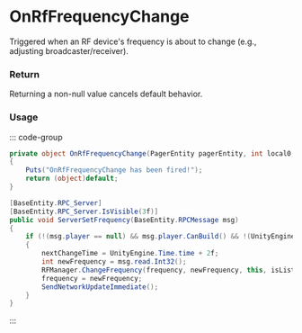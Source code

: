 # OnRfFrequencyChange
<Badge type="info" text="Radio"/>[<Badge type="danger" text="Carbon Compatible"/>](https://github.com/CarbonCommunity/Carbon)[<Badge type="warning" text="Oxide Compatible"/>](https://github.com/OxideMod/Oxide.Rust)
Triggered when an RF device's frequency is about to change (e.g., adjusting broadcaster/receiver).

### Return
Returning a non-null value cancels default behavior.

### Usage
::: code-group
```csharp [Example]
private object OnRfFrequencyChange(PagerEntity pagerEntity, int local0, BasePlayer player)
{
	Puts("OnRfFrequencyChange has been fired!");
	return (object)default;
}
```
```csharp [Source — Assembly-CSharp @ PagerEntity]
[BaseEntity.RPC_Server]
[BaseEntity.RPC_Server.IsVisible(3f)]
public void ServerSetFrequency(BaseEntity.RPCMessage msg)
{
	if (!(msg.player == null) && msg.player.CanBuild() && !(UnityEngine.Time.time < nextChangeTime))
	{
		nextChangeTime = UnityEngine.Time.time + 2f;
		int newFrequency = msg.read.Int32();
		RFManager.ChangeFrequency(frequency, newFrequency, this, isListener: true);
		frequency = newFrequency;
		SendNetworkUpdateImmediate();
	}
}

```
:::
